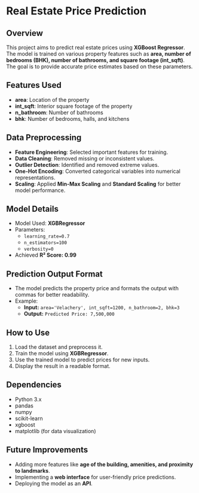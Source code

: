 # Real Estate Price Prediction

## Overview
This project aims to predict real estate prices using **XGBoost Regressor**. The model is trained on various property features such as **area, number of bedrooms (BHK), number of bathrooms, and square footage (int_sqft)**. The goal is to provide accurate price estimates based on these parameters.

## Features Used
- **area**: Location of the property
- **int_sqft**: Interior square footage of the property
- **n_bathroom**: Number of bathrooms
- **bhk**: Number of bedrooms, halls, and kitchens

## Data Preprocessing
- **Feature Engineering**: Selected important features for training.
- **Data Cleaning**: Removed missing or inconsistent values.
- **Outlier Detection**: Identified and removed extreme values.
- **One-Hot Encoding**: Converted categorical variables into numerical representations.
- **Scaling**: Applied **Min-Max Scaling** and **Standard Scaling** for better model performance.

## Model Details
- Model Used: **XGBRegressor**
- Parameters:
  - `learning_rate=0.7`
  - `n_estimators=100`
  - `verbosity=0`
- Achieved **R² Score: 0.99**

## Prediction Output Format
- The model predicts the property price and formats the output with commas for better readability.
- Example:
  - **Input:** `area='Velachery', int_sqft=1200, n_bathroom=2, bhk=3`
  - **Output:** `Predicted Price: 7,500,000`

## How to Use
1. Load the dataset and preprocess it.
2. Train the model using **XGBRegressor**.
3. Use the trained model to predict prices for new inputs.
4. Display the result in a readable format.

## Dependencies
- Python 3.x
- pandas
- numpy
- scikit-learn
- xgboost
- matplotlib (for data visualization)

## Future Improvements
- Adding more features like **age of the building, amenities, and proximity to landmarks**.
- Implementing a **web interface** for user-friendly price predictions.
- Deploying the model as an **API**.

